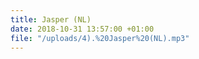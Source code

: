 ```yaml
---
title: Jasper (NL)
date: 2018-10-31 13:57:00 +01:00
file: "/uploads/4).%20Jasper%20(NL).mp3"
---
```


